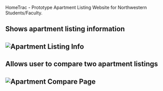 HomeTrac - Prototype Apartment Listing Website for Northwestern Students/Faculty.

<h2>Shows apartment listing information<h2>
<img src="https://github.com/vbass0903/HomeTrac/blob/master/images/HomeTrac_detailed.png" alt="Apartment Listing Info">
<h2>Allows user to compare two apartment listings<h2>
<img src="https://github.com/vbass0903/HomeTrac/blob/master/images/HomeTrac_compare.jpg" alt="Apartment Compare Page">
